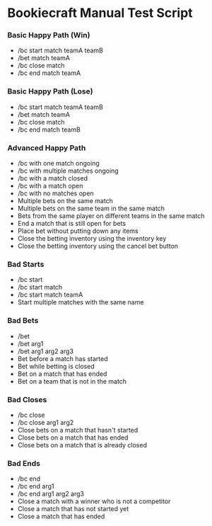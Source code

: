 # Bookiecraft Manual Test Script

### Basic Happy Path (Win)

- /bc start match teamA teamB
- /bet match teamA
- /bc close match
- /bc end match teamA

### Basic Happy Path (Lose)

- /bc start match teamA teamB
- /bet match teamA
- /bc close match
- /bc end match teamB

### Advanced Happy Path

- /bc with one match ongoing
- /bc with multiple matches ongoing
- /bc with a match closed
- /bc with a match open
- /bc with no matches open
- Multiple bets on the same match
- Multiple bets on the same team in the same match
- Bets from the same player on different teams in the same match
- End a match that is still open for bets
- Place bet without putting down any items
- Close the betting inventory using the inventory key
- Close the betting inventory using the cancel bet button

### Bad Starts

- /bc start
- /bc start match
- /bc start match teamA
- Start multiple matches with the same name

### Bad Bets

- /bet
- /bet arg1
- /bet arg1 arg2 arg3
- Bet before a match has started
- Bet while betting is closed
- Bet on a match that has ended
- Bet on a team that is not in the match

### Bad Closes

- /bc close
- /bc close arg1 arg2
- Close bets on a match that hasn't started
- Close bets on a match that has ended
- Close bets on a match that is already closed

### Bad Ends

- /bc end
- /bc end arg1
- /bc end arg1 arg2 arg3
- Close a match with a winner who is not a competitor
- Close a match that has not started yet
- Close a match that has ended
